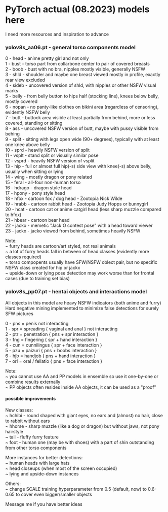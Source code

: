 # PyTorch actual (08.2023) models here

I need more resources and inspiration to advance

### yolov8s_aa06.pt - general torso components model
 
 0 - head   - anime pretty girl and not only <br>
 1 - bust   - torso part from collarbone center to pair of covered breasts <br>
 2 - boob   - bust with no bra, nipples mostly visible, generally NSFW <br>
 3 - shld   - shoulder and maybe one breast viewed mostly in profile, exactly rear view excluded <br>
 4 - sideb  - uncovered version of shld, with nipples or other NSFW visual marks <br>
 5 - belly  - from belly button to hips half (stocking line), knees below belly, mostly covered <br>
 6 - nopan  - no panty-like clothes on bikini area (regardless of censoring), evidently NSFW belly <br>
 7 - butt   - buttock area visible at least partially from behind, more or less covered, standing or sitting <br>
 8 - ass    - uncovered NSFW version of butt, maybe with pussy visible from behing <br>
 9 - split  - sitting with legs open wide (90+ degrees), typically with at least one knee above belly <br>
10 - sprd   - heavily NSFW version of split <br>
11 - vsplt  - stand split or visually similar pose <br>
12 - vsprd  - heavily NSFW version of vsplit <br>
13 - hip    - full or almost full hip(-s) side view with knee(-s) above belly, usually when sitting or lying <br>
14 - wing   - mostly dragon or pony related <br>
15 - feral  - all-four non-human torso <br>
16 - hdrago - dragon style head <br>
17 - hpony  - pony style head <br>
18 - hfox   - cartoon fox / dog head - Zootopia Nick Wilde <br>
19 - hrabb  - cartoon rabbit head - Zootopia Judy Hopps or bunnygirl <br>
20 - hcat   - cartoon cat or anime catgirl head (less sharp muzzle compared to hfox) <br>
21 - hbear  - cartoon bear head <br>
22 - jacko  - memetic "Jack'O contest pose" with a head toward viewer <br>
23 - jackx  - jacko viewed from behind, sometimes heavily NSFW <br>

Note: <br>
~ furry heads are cartoon/art styled, not real animals <br>
~ a lot of furry heads fall in between of head classes (evidently more classes required) <br>
~ torso compopents usually have SFW/NSFW oblect pair, but no specific NSFW class created for hip or jackx <br>
~ upside-down or lying pose detection may work worse than for frontal cases (due to training set bias) <br>


### yolov8s_pp07.pt - hentai objects and interactions model

All objects in this model are heavy NSFW indicators (both anime and furry) <br>
Hard negative mining implemented to minimize false detections for surely SFW pictures <br>

0 - pns = penis not interacting <br>
1 - spr = spreading { vaginal and anal } not interacting <br>
2 - ptr = penetration { pns + spr interaction } <br>
3 - fng = fingering { spr + hand interaction } <br>
4 - cun = cunnilingus { spr + face interaction } <br>
5 - pzu = paizuri { pns + boobs interaction } <br>
6 - hjb = handjob { pns + hand interaction } <br>
7 - orl = oral / fellatio { pns + face interaction } <br>

Note: <br>
~ you cannot use AA and PP models in ensemble so use it one-by-one or combine results externally <br>
~ PP objects often resides inside AA objects, it can be used as a "proof" <br>


#### possible improvements

New classes: <br>
~ hchibi - round shaped with giant eyes, no ears and (almost) no hair, close to rabbit without ears <br>
~ hhorse - sharp muzzle (like a dog or dragon) but without jaws, not pony hairstyle <br>
~ tail - fluffy furry feature <br>
~ foot - human one (may be with shoes) with a part of shin outstanding from other torso components

More instances for better detections: <br>
~ human heads with large hats <br>
~ head closeups (when most of the screen occupied) <br>
~ lying and upside-down instances  <br>

Others: <br>
~ change SCALE training hyperparameter from 0.5 (default, now) to 0.6-0.65 to cover even bigger/smaller objects <br>

Message me if you have better ideas <br>

